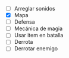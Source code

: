 - [ ] Arreglar sonidos
- [x] Mapa
- [ ] Defensa
- [ ] Mecánica de magia
- [ ] Usar item en batalla
- [ ] Derrota
- [ ] Derrotar enemigo